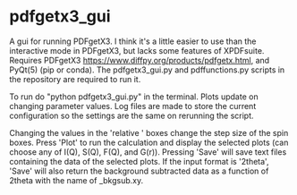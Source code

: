 # pdfgetx3_gui
A gui for running PDFgetX3. I think it's a little easier to use than the interactive mode in PDFgetX3, but lacks some features of XPDFsuite. Requires PDFgetX3 https://www.diffpy.org/products/pdfgetx.html, and PyQt(5) (pip or conda). The pdfgetx3_gui.py and pdffunctions.py scripts in the repository are required to run it.

To run do "python pdfgetx3_gui.py" in the terminal. Plots update on changing parameter values. Log files are made to store the current configuration so the settings are the same on rerunning the script.

Changing the values in the 'relative ' boxes change the step size of the spin boxes. Press 'Plot' to run the calculation and display the selected plots (can choose any of I(Q), S(Q), F(Q), and G(r)). Pressing 'Save' will save text files containing the data of the selected plots. If the input format is '2theta', 'Save' will also return the background subtracted data as a function of 2theta with the name of <base file name>_bkgsub.xy.
